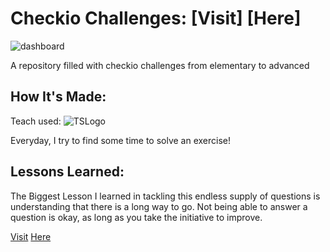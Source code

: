 # Checkio Challenges: [Visit] [Here]

![dashboard](./foto.jpg)

A repository filled with checkio challenges from elementary to advanced

## How It's Made:

Teach used: ![TSLogo](https://badges.frapsoft.com/typescript/code/typescript.png?v=101)

Everyday, I try to find some time to solve an exercise!

## Lessons Learned:

The Biggest Lesson I learned in tackling this endless supply of questions is understanding that there is a long way to go. Not being able to answer a question is okay, as long as you take the initiative to improve.

[Visit](https://checkio.org)
[Here](https://checkio.org)
